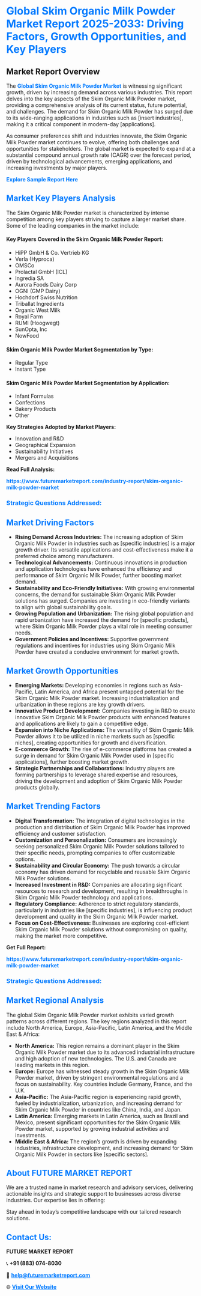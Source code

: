 <h1 style="color: #007BFF;">Global Skim Organic Milk Powder Market Report 2025-2033: Driving Factors, Growth Opportunities, and Key Players</h1>

<section id="overview">
<h2>Market Report Overview</h2>
<p>The <a href="https://www.futuremarketreport.com/industry-report/skim-organic-milk-powder-market" style="color: #007BFF; text-decoration: none;"><strong>Global Skim Organic Milk Powder Market</strong></a> is witnessing significant growth, driven by increasing demand across various industries. This report delves into the key aspects of the Skim Organic Milk Powder market, providing a comprehensive analysis of its current status, future potential, and challenges. The demand for Skim Organic Milk Powder has surged due to its wide-ranging applications in industries such as [insert industries], making it a critical component in modern-day [applications].</p>
<p>As consumer preferences shift and industries innovate, the Skim Organic Milk Powder market continues to evolve, offering both challenges and opportunities for stakeholders. The global market is expected to expand at a substantial compound annual growth rate (CAGR) over the forecast period, driven by technological advancements, emerging applications, and increasing investments by major players.</p>
</section>

<section id="overview">
<p><a href="https://www.futuremarketreport.com/request-sample/reportId=105592" style="color: #007BFF; text-decoration: none;"><strong>Explore Sample Report Here</strong></a></p>
</section>

<section id="key-players">
<h2 style="color: #007BFF;">Market Key Players Analysis</h2>
<p>The Skim Organic Milk Powder market is characterized by intense competition among key players striving to capture a larger market share. Some of the leading companies in the market include:</p>
<h4>Key Players Covered in the Skim Organic Milk Powder Report:</h4>
<ul><li>HiPP GmbH &amp; Co. Vertrieb KG</li><li>Verla (Hyproca)</li><li>OMSCo</li><li>Prolactal GmbH (ICL)</li><li>Ingredia SA</li><li>Aurora Foods Dairy Corp</li><li>OGNI (GMP Dairy)</li><li>Hochdorf Swiss Nutrition</li><li>Triballat Ingredients</li><li>Organic West Milk</li><li>Royal Farm</li><li>RUMI (Hoogwegt)</li><li>SunOpta, Inc</li><li>NowFood</li></ul>
<h4>Skim Organic Milk Powder Market Segmentation by Type:</h4>
<ul><li>Regular Type</li><li>Instant Type</li></ul>

<h4>Skim Organic Milk Powder Market Segmentation by Application:</h4>
<ul><li>Infant Formulas</li><li>Confections</li><li>Bakery Products</li><li>Other</li></ul>
<p><strong>Key Strategies Adopted by Market Players:</strong></p>
<ul>
<li>Innovation and R&D</li>
<li>Geographical Expansion</li>
<li>Sustainability Initiatives</li>
<li>Mergers and Acquisitions</li>
</ul>
</section>

<section>
<p><strong>Read Full Analysis: </strong></p><a href="https://www.futuremarketreport.com/industry-report/skim-organic-milk-powder-market" style="color: #007BFF; text-decoration: none;"><strong>https://www.futuremarketreport.com/industry-report/skim-organic-milk-powder-market</strong></a>
<h3 style="color: #007BFF;">Strategic Questions Addressed:</h3>
</section>

<section id="driving-factors">
<h2 style="color: #007BFF;">Market Driving Factors</h2>
<ul>
<li><strong>Rising Demand Across Industries:</strong> The increasing adoption of Skim Organic Milk Powder in industries such as [specific industries] is a major growth driver. Its versatile applications and cost-effectiveness make it a preferred choice among manufacturers.</li>
<li><strong>Technological Advancements:</strong> Continuous innovations in production and application technologies have enhanced the efficiency and performance of Skim Organic Milk Powder, further boosting market demand.</li>
<li><strong>Sustainability and Eco-Friendly Initiatives:</strong> With growing environmental concerns, the demand for sustainable Skim Organic Milk Powder solutions has surged. Companies are investing in eco-friendly variants to align with global sustainability goals.</li>
<li><strong>Growing Population and Urbanization:</strong> The rising global population and rapid urbanization have increased the demand for [specific products], where Skim Organic Milk Powder plays a vital role in meeting consumer needs.</li>
<li><strong>Government Policies and Incentives:</strong> Supportive government regulations and incentives for industries using Skim Organic Milk Powder have created a conducive environment for market growth.</li>
</ul>
</section>

<section id="growth-opportunities">
<h2 style="color: #007BFF;">Market Growth Opportunities</h2>
<ul>
<li><strong>Emerging Markets:</strong> Developing economies in regions such as Asia-Pacific, Latin America, and Africa present untapped potential for the Skim Organic Milk Powder market. Increasing industrialization and urbanization in these regions are key growth drivers.</li>
<li><strong>Innovative Product Development:</strong> Companies investing in R&D to create innovative Skim Organic Milk Powder products with enhanced features and applications are likely to gain a competitive edge.</li>
<li><strong>Expansion into Niche Applications:</strong> The versatility of Skim Organic Milk Powder allows it to be utilized in niche markets such as [specific niches], creating opportunities for growth and diversification.</li>
<li><strong>E-commerce Growth:</strong> The rise of e-commerce platforms has created a surge in demand for Skim Organic Milk Powder used in [specific applications], further boosting market growth.</li>
<li><strong>Strategic Partnerships and Collaborations:</strong> Industry players are forming partnerships to leverage shared expertise and resources, driving the development and adoption of Skim Organic Milk Powder products globally.</li>
</ul>
</section>

<section id="trending-factors">
<h2 style="color: #007BFF;">Market Trending Factors</h2>
<ul>
<li><strong>Digital Transformation:</strong> The integration of digital technologies in the production and distribution of Skim Organic Milk Powder has improved efficiency and customer satisfaction.</li>
<li><strong>Customization and Personalization:</strong> Consumers are increasingly seeking personalized Skim Organic Milk Powder solutions tailored to their specific needs, prompting companies to offer customizable options.</li>
<li><strong>Sustainability and Circular Economy:</strong> The push towards a circular economy has driven demand for recyclable and reusable Skim Organic Milk Powder solutions.</li>
<li><strong>Increased Investment in R&D:</strong> Companies are allocating significant resources to research and development, resulting in breakthroughs in Skim Organic Milk Powder technology and applications.</li>
<li><strong>Regulatory Compliance:</strong> Adherence to strict regulatory standards, particularly in industries like [specific industries], is influencing product development and quality in the Skim Organic Milk Powder market.</li>
<li><strong>Focus on Cost-Effectiveness:</strong> Businesses are exploring cost-efficient Skim Organic Milk Powder solutions without compromising on quality, making the market more competitive.</li>
</ul>
</section>

<section>
<p><strong>Get Full Report: </strong></p><a href="https://www.futuremarketreport.com/industry-report/skim-organic-milk-powder-market" style="color: #007BFF; text-decoration: none;"><strong>https://www.futuremarketreport.com/industry-report/skim-organic-milk-powder-market</strong></a>
<h3 style="color: #007BFF;">Strategic Questions Addressed:</h3>
</section>


<section id="regional-analysis">
<h2 style="color: #007BFF;">Market Regional Analysis</h2>
<p>The global Skim Organic Milk Powder market exhibits varied growth patterns across different regions. The key regions analyzed in this report include North America, Europe, Asia-Pacific, Latin America, and the Middle East & Africa:</p>
<ul>
<li><strong>North America:</strong> This region remains a dominant player in the Skim Organic Milk Powder market due to its advanced industrial infrastructure and high adoption of new technologies. The U.S. and Canada are leading markets in this region.</li>
<li><strong>Europe:</strong> Europe has witnessed steady growth in the Skim Organic Milk Powder market, driven by stringent environmental regulations and a focus on sustainability. Key countries include Germany, France, and the U.K.</li>
<li><strong>Asia-Pacific:</strong> The Asia-Pacific region is experiencing rapid growth, fueled by industrialization, urbanization, and increasing demand for Skim Organic Milk Powder in countries like China, India, and Japan.</li>
<li><strong>Latin America:</strong> Emerging markets in Latin America, such as Brazil and Mexico, present significant opportunities for the Skim Organic Milk Powder market, supported by growing industrial activities and investments.</li>
<li><strong>Middle East & Africa:</strong> The region’s growth is driven by expanding industries, infrastructure development, and increasing demand for Skim Organic Milk Powder in sectors like [specific sectors].</li>
</ul>
</section>

<footer>
<h2 style="color: #007BFF;">About FUTURE MARKET REPORT</h2>
<p>We are a trusted name in market research and advisory services, delivering actionable insights and strategic support to businesses across diverse industries. Our expertise lies in offering:</p>

<p>Stay ahead in today’s competitive landscape with our tailored research solutions.</p>

<h2 style="color: #007BFF;">Contact Us:</h2>
<p><strong>FUTURE MARKET REPORT</strong></p>
<p>📞 <strong>+91 (883) 074-8030</strong></p>
<p>📧 <strong><a href="mailto:help@futuremarketreport.com" style="color: #007BFF;">help@futuremarketreport.com</a></strong></p>
<p>🌐 <strong><a href="https://www.futuremarketreport.com/" style="color: #007BFF;">Visit Our Website</a></strong></p>
</footer>